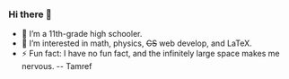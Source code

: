 ### Hi there 👋

- 🌱 I’m a 11th-grade high schooler.
- 👀 I’m interested in math, physics, ~~CS~~ web develop, and LaTeX.
- ⚡ Fun fact: I have no fun fact, and the infinitely large space makes me nervous. -- Tamref
